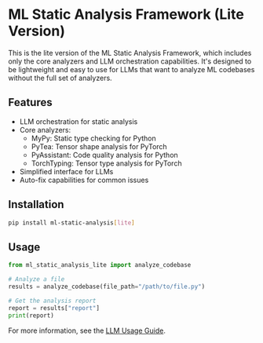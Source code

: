 # ML Static Analysis Framework (Lite Version)

This is the lite version of the ML Static Analysis Framework, which includes only the core analyzers and LLM orchestration capabilities. It's designed to be lightweight and easy to use for LLMs that want to analyze ML codebases without the full set of analyzers.

## Features

- LLM orchestration for static analysis
- Core analyzers:
  - MyPy: Static type checking for Python
  - PyTea: Tensor shape analysis for PyTorch
  - PyAssistant: Code quality analysis for Python
  - TorchTyping: Tensor type analysis for PyTorch
- Simplified interface for LLMs
- Auto-fix capabilities for common issues

## Installation

```bash
pip install ml-static-analysis[lite]
```

## Usage

```python
from ml_static_analysis_lite import analyze_codebase

# Analyze a file
results = analyze_codebase(file_path="/path/to/file.py")

# Get the analysis report
report = results["report"]
print(report)
```

For more information, see the [LLM Usage Guide](../LLM_USAGE_GUIDE.md).
